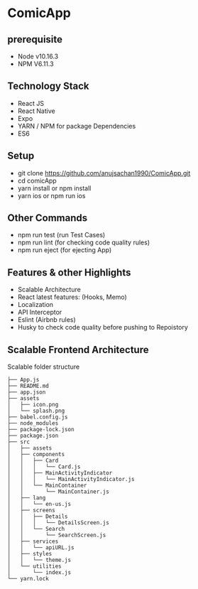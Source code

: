 # ComicApp

## prerequisite
- Node v10.16.3
- NPM V6.11.3


## Technology Stack
- React JS 
- React Native
- Expo
- YARN / NPM for package Dependencies
- ES6 

## Setup

- git clone https://github.com/anujsachan1990/ComicApp.git
- cd comicApp
- yarn install or npm install
- yarn ios or npm run ios

## Other Commands

- npm run test (run Test Cases)
- npm run lint (for checking code quality rules)
- npm run eject (for ejecting App)
 

## Features & other Highlights

- Scalable Architecture
- React latest features: (Hooks, Memo)
- Localization 
- API Interceptor
- Eslint (Airbnb rules)
- Husky to check code quality before pushing to Repoistory


## Scalable Frontend Architecture

Scalable folder structure


```
├── App.js
├── README.md
├── app.json
├── assets
│   ├── icon.png
│   └── splash.png
├── babel.config.js
├── node_modules
├── package-lock.json
├── package.json
├── src
│   ├── assets
│   ├── components
│   │   ├── Card
│   │   │   └── Card.js
│   │   ├── MainActivityIndicator
│   │   │   └── MainActivityIndicator.js
│   │   └── MainContainer
│   │       └── MainContainer.js
│   ├── lang
│   │   └── en-us.js
│   ├── screens
│   │   ├── Details
│   │   │   └── DetailsScreen.js
│   │   └── Search
│   │       └── SearchScreen.js
│   ├── services
│   │   └── apiURL.js
│   ├── styles
│   │   └── theme.js
│   └── utilities
│       └── index.js
└── yarn.lock
```


